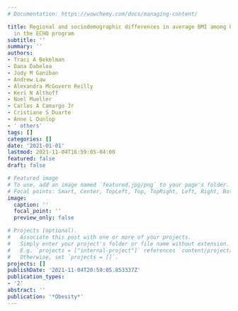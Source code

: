 ```yaml
---
# Documentation: https://wowchemy.com/docs/managing-content/

title: Regional and sociodemographic differences in average BMI among US children
  in the ECHO program
subtitle: ''
summary: ''
authors:
- Traci A Bekelman
- Dana Dabelea
- Jody M Ganiban
- Andrew Law
- Alexandra McGovern Reilly
- Keri N Althoff
- Noel Mueller
- Carlos A Camargo Jr
- Cristiane S Duarte
- Anne L Dunlop
- ' others'
tags: []
categories: []
date: '2021-01-01'
lastmod: 2021-11-04T16:59:05-04:00
featured: false
draft: false

# Featured image
# To use, add an image named `featured.jpg/png` to your page's folder.
# Focal points: Smart, Center, TopLeft, Top, TopRight, Left, Right, BottomLeft, Bottom, BottomRight.
image:
  caption: ''
  focal_point: ''
  preview_only: false

# Projects (optional).
#   Associate this post with one or more of your projects.
#   Simply enter your project's folder or file name without extension.
#   E.g. `projects = ["internal-project"]` references `content/project/deep-learning/index.md`.
#   Otherwise, set `projects = []`.
projects: []
publishDate: '2021-11-04T20:59:05.853337Z'
publication_types:
- '2'
abstract: ''
publication: '*Obesity*'
---
```

